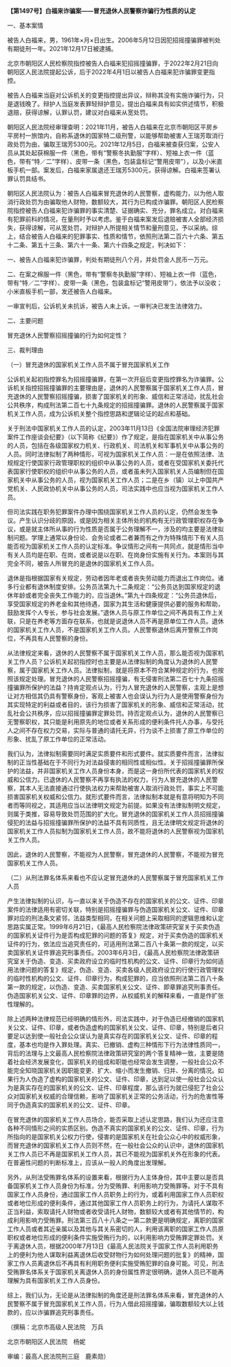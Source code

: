 **【第1497号】白福来诈骗案——冒充退休人民警察诈骗行为性质的认定**

一、基本案情

被告人白福来，男，1961年×月×日出生。2006年5月12日因犯招摇撞骗罪被判处有期徒刑一年。2021年12月17日被逮捕。

北京市朝阳区人民检察院指控被告人白福来犯招摇撞骗罪，于2022年2月21日向朝阳区人民法院提起公诉，后于2022年4月1日以被告人白福来犯诈骗罪变更指控。

被告人白福来当庭对公诉机关的变更指控提出异议，辩称其没有实施诈骗行为，只是退钱晚了。辩护人当庭发表罪轻辩护意见，提出白福来具有如实供述情节，积极退赔，获得谅解，认罪认罚，建议对白福来从宽处罚。

朝阳区人民法院经审理查明：2021年11月，被告人白福来在北京市朝阳区平房乡平房村一旅馆内，自称系退休的国家特二级刑警，以能够帮助被害人王瑞芳取消行政处罚为由，骗取王瑞芳5300元。2021年12月5日，白福来被查获归案，公安人员从其处起获棉服一件（黑色，带有“警察冬执勤服”字样）、短袖上衣一件（蓝色，带有“特／二”字样）、皮带一条（黑色，包装盒标记“警用皮带”），以及小米直板手机一部。案发后，白福来家属退还王瑞芳5300元，获得谅解。白福来签署认罪认罚具结书。

朝阳区人民法院认为：被告人白福来冒充退休的人民警察，虚构能力，以为他人取消行政处罚为由骗取他人财物，数额较大，其行为已构成诈骗罪。朝阳区人民检察院指控被告人白福来犯诈骗罪的事实清楚、证据确实、充分，罪名成立。对白福来有犯罪前科的情况，在量刑时予以考虑。鉴于白福来案发后退赔被害人全部经济损失，获得谅解，可从宽处罚，对辩护人所提相关情节和量刑意见，予以采纳。综上，结合被告人白福来的犯罪事实、性质和情节，依照刑法第二百六十六条、第五十二条、第五十三条、第六十一条、第六十四条之规定，判决如下：

一、被告人白福来犯诈骗罪，判处有期徒刑八个月，并处罚金人民币一万元。

二、在案之棉服一件（黑色，带有“警察冬执勤服”字样）、短袖上衣一件（蓝色，带有“特／二”字样）、皮带一条（黑色，包装盒标记“警用皮带”），依法予以没收；小米直板手机一部，发还被告人白福来。

一审宣判后，公诉机关未抗诉，被告人未上诉。一审判决已发生法律效力。

二、主要问题

冒充退休人民警察招摇撞骗的行为如何定性？

三、裁判理由

（一）冒充退休的国家机关工作人员不属于冒充国家机关工作

公诉机关起初指控罪名为招摇撞骗罪，在第一次开庭后变更指控罪名为诈骗罪。公诉机关指控招摇撞骗罪的主要理由是，退休的人民警察属于国家机关工作人员，冒充退休的人民警察招摇撞骗，损害了国家机关的形象、威信和正常活动，扰乱社会公共秩序，构成刑法第二百七十九条规定的招摇撞骗罪。退休的人民警察属于国家机关工作人员，成为公诉机关整个指控思路和逻辑论证的起点和基础。

关于刑法中国家机关工作人员的认定，2003年11月13日《全国法院审理经济犯罪案件工作座谈会纪要》（以下简称《纪要》）作了规定，是指在国家机关中从事公务的人员，包括在各级国家权力机关、行政机关、司法机关和军事机关中从事公务的人员。同时法律拟制了两种情形，可视为国家机关工作人员：一是在依照法律、法规规定行使国家行政管理职权的组织中从事公务的人员，或者在受国家机关委托代表国家行使职权的组织中从事公务的人员，或者虽未列入国家机关人员编制但在国家机关中从事公务的人员，视为国家机关工作人员；二是在乡（镇）以上中国共产党机关、人民政协机关中从事公务的人员，司法实践中也应当视为国家机关工作人员。

但司法实践在职务犯罪案件办理中围绕国家机关工作人员的认定，仍然会发生争议。产生认识分歧的原因，或是因为相关主体所处的机构有无行政管理职权存在争议，或是就主体所从事的行为性质是否属于公务理解不一，涉及的均主要是法律拟制问题。学理上通常以身份论、会务论或者二者兼而有之作为特殊情形下有关人员能否视为国家机关工作人员的认定标准。争议情形之间有一共同点，就是情形当中有关人员均是在职、在岗，或者说是以在职、在岗身份实施有关行为。本案则与其完全不同，被告人所冒充的是退休的国家机关工作人员。

退休是指根据国家有关规定，劳动者因年老或者丧失劳动能力而退出工作岗位。诸多行业都有退休制度安排。公务员法第九十二条规定：“公务员达到国家规定的退休年龄或者完全丧失工作能力的，应当退休。”第九十四条规定：“公务员退休后，享受国家规定的养老金和其他待遇，国家为其生活和健康提供必要的服务和帮助，鼓励发挥个人专长，参与社会发展。”退休人员与原工作单位之间不再具有工作上关联，只是在养老等方面存在联系，也就是说退休人员不再是原单位工作人员。退休的国家机关工作人员，不是国家机关工作人员。人民警察退休后离开警察工作岗位，不再具有人民警察的身份。

从法律规定来看，退休的人民警察不属于国家机关工作人员，那么能否视为国家机关工作人员？公诉机关起初指控时也主要是从法律拟制的角度认为退休的人民警察，属于国家机关工作人员。法律拟制，就是将原本不符合某种规定的行为，也按照该规定处理。冒充退休的人民警察招摇撞骗，有无侵害刑法第二百七十九条招摇撞骗罪所保护的法益？持肯定观点认为，行为人冒充退休的人民警察，主观上是想让对方相信其仍具有警察身份，客观上被害人也会误认为行为人是使用警察身份为其实现特定的利益或者目的，该行为损害了国家机关的形象、威信和正常活动，扰乱社会公共秩序，应以招摇撞骗罪定罪处罚。持否定观点认为，退休的人民警察已无警察职权，其只能是利用原先的地位或者关系形成的便利条件托人办事，与受托人之间不存在权力交易，实际与普通的请托无异，行为谈不上损害了原工作单位的形象、扰乱了原工作单位的正常活动。

我们认为，法律拟制需要同时满足实质要件和形式要件。就实质要件而言，法律拟制的正当性基础在于不同行为对法益侵害的相同性或相似性。关于招摇撞骗罪所保护的法益，并非国家机关工作人员身份本身，而是这一身份所代表的国家机关的权威和公信力。已退休的人民警察不再享有执法的权力，行为人冒充退休的人民警察，其本人无法直接通过行使执法权力来帮助被害人取消行政处罚，事实上不可能损害国家机关权威和公信力。就形式要件而言，法律拟制本就是有意将明知为不同者而等同视之，其适用应当以法律明文规定为前提。如果没有法律拟制明文规定，则属于类推，容易导致处罚范围的扩大化。冒充退休的国家机关工作人员招摇撞骗侵犯的法益与招摇撞骗罪所保护的法益不具有同质性，且无法律明文规定将退休的国家机关工作人员拟制为国家机关工作人员，故不能将退休的人民警察视为国家机关工作人员。

因此，退休的人民警察，不能视为人民警察，冒充退休的人民警察，不能视为冒充国家机关工作人员。

（二）从刑法罪名体系来看也不应认定冒充退休的人民警察属于冒充国家机关工作人员

产生法律拟制的认识，与一直以来关于伪造不存在的国家机关的公文、证件、印章案件的法律适用有密切关联，特别是招摇撞骗罪与伪造国家机关公文、证件、印章罪对应的刑法条文紧邻，法益类型相同，在相关问题上采取相同的逻辑思维和认定思路实属正常。1999年6月21日，《最高人民检察院法律政策研究室关于买卖伪造的国家机关证件行为是否构成犯罪的问题的答复》规定，对于买卖伪造的国家机关证件的行为，依法应当追究责任的，可适用刑法第二百八十条第一款的规定，以买卖国家机关证件罪追究刑事责任。2003年6月3日，《最高人民检察院法律政策研究室关于伪造、变造、买卖政府设立的临时性机构的公文、证件、印章行为如何适用法律问题的答复》规定，伪造、变造、买卖各级人民政府设立的行使行政管理权的临时性机构的公文、证件、印章行为，构成犯罪的，应当依照刑法第二百八十条第一款的规定，以伪造、变造、买卖国家机关公文、证件、即章罪追究刑事责任。伪造国家机关公文、证件、印章罪的边界，从权威机关的解释来看，一直是作扩张性理解的。

除上述两种法律规范已经明确的情形外，司法实践中，对于伪造已经撤销的国家机关公文、证件、印章，或者伪造虚构的国家机关公文、证件、印章，特别是后者只要足以达到使一般社会公众误认为是真实存在的国家机关公文、证件、印章的程度，基本也均是作入罪处理。真实、已撤销、虚构三种情形下行为法律性质同一，背后的法理与上文最高人民检察院法律政策研究室的两个答复精神一致，主要是随着社会经济发展变化，国家机关的组成和职能也经常会发生调整，一般社会公众不能完全知晓国家机关因职能变更、扩大、缩小而发生撤销、归并、分离的情况。如果行为人伪造了虚构的国家机关的公文、证件、印章，达到足以使一般社会公众认为是真实存在的国家机关的公文、证件、印章程度，那么该行为就已侵犯了社会公众对国家机关权威的合理信赖，影响了国家机关正常的公务活动，行为的危害性等同于伪造真实的国家机关的公文、证件、印章。

在冒充退休的国家机关工作人员场合，能否采取上述认定思路，我们认为还应注意各种不同情形之间的实质区别。伪造不真实的国家机关的公文、证件、印章，行为所指向的是国家机关公权力行使，侵害的是国家机关在社会公众心中的权威形象，而冒充退休的国家机关工作人员则不然，在一般社会公众的认识中，退休的国家机关工作人员已不再是国家机关工作人员，其已不能视为国家机关外在形象的代表。在普遍性问题的判断标准上，应该从一般人的角度出发理解。

另外，从刑法受贿罪名体系的设置来看，根据行为人主体身份，其中主要以是否具备国家机关工作人员身份为标准，分为受贿罪、利用影响力受贿罪等。对于不具有国家工作人员身份，通过国家工作人员职务上的行为，或着利用国家工作人员职权或者地位形成的便利条件，通过其他国家工作人员职务上的行为，为请托人谋取不正当利益，索取请托人财物或者收受请托人财物，数额较大或者有其他情节的，构成利用影响力受贿罪。刑法第三百八十八条之一第二款更是明确规定，离职的国家工作人员或者其近亲属以及其他与其关系密切的人，利用该离职的国家工作人员原职权或者地位形成的便利条件实施受贿行为的，以利用影响力受贿罪定罪处罚。关于离退休人员，根据2000年7月13日《最高人民法院关于国家工作人员利用职务上的便利为他人谋取利益离退休后收受财物行为如何处理问题的批复》的精神，国家工作人员离退休后不再具有利用职务便利实施受贿犯罪的自身可能。可见，刑法受贿罪名体系关于国家机关离退休人员的身份属性界定很明确，退休人员已不能再理解为具有国家机关工作人员身份。

综上，我们认为，无论是从法律拟制的角度还是刑法罪名体系来看，冒充退休的人民警察不属于冒充国家机关工作人员，行为人借此招摇撞骗，骗取数额较大以上钱款的，应以诈骗罪追究刑事责任。

（撰稿：北京市高级人民法院　万兵

北京市朝阳区人民法院　杨妮

审编：最高人民法院刑三庭　鹿素勋）